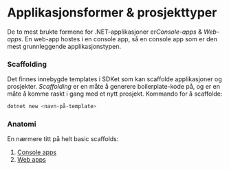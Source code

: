 # Applikasjonsformer & prosjekttyper

De to mest brukte formene for .NET-applikasjoner er*Console-apps* & _Web-apps_. En web-app hostes i en console app, så en console app som er den mest grunnleggende applikasjonstypen.

### Scaffolding

Det finnes innebygde templates i SDKet som kan scaffolde applikasjoner og prosjekter. _Scaffolding_ er en måte å generere boilerplate-kode på, og er en måte å komme raskt i gang med et nytt prosjekt. Kommando for å scaffolde:

```bash copy
dotnet new <navn-på-template>
```



### Anatomi

En nærmere titt på helt basic scaffolds:

1. [Console apps](./CONSOLE.md)
2. [Web apps](./WEB.md)
